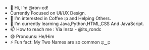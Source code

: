 - 👋 Hi, I’m @ron-cd!
- Currently Focused on UI/UX Design.
- 👀 I’m interested in Coffee :p and Helping Others.
- 🌱 I’m currently learning Java,Python,HTML,CSS And JavaScript.
- 📫 How to reach me : Via Insta - @its_rondc
- 😄 Pronouns: He/Him
- ⚡ Fun fact: My Two Names are so common ಥ⁠‿⁠ಥ

<!---
ron-cd/ron-cd is a ✨ special ✨ repository because its `README.md` (this file) appears on your GitHub profile.
You can click the Preview link to take a look at your changes.
--->
